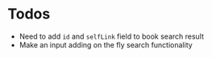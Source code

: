 # Todos

- Need to add `id` and `selfLink` field to book search result
- Make an input adding on the fly search functionality
